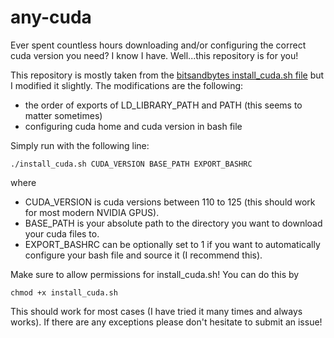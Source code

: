 # any-cuda
Ever spent countless hours downloading and/or configuring the correct cuda version you need? I know I have. Well...this repository is for you!

This repository is mostly taken from the [bitsandbytes install_cuda.sh file](https://github.com/bitsandbytes-foundation/bitsandbytes/blob/main/install_cuda.sh) but I modified it slightly.
The modifications are the following:
- the order of exports of LD_LIBRARY_PATH and PATH (this seems to matter sometimes)
- configuring cuda home and cuda version in bash file

Simply run with the following line:

`./install_cuda.sh CUDA_VERSION BASE_PATH EXPORT_BASHRC`

where 

- CUDA_VERSION is cuda versions between 110 to 125 (this should work for most modern NVIDIA GPUS).
- BASE_PATH is your absolute path to the directory you want to download your cuda files to.
- EXPORT_BASHRC can be optionally set to 1 if you want to automatically configure your bash file and source it (I recommend this).

Make sure to allow permissions for install_cuda.sh! You can do this by

`chmod +x install_cuda.sh`

This should work for most cases (I have tried it many times and always works). If there are any exceptions please don't hesitate to submit an issue!

